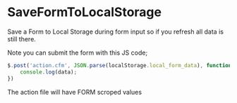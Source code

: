 # SaveFormToLocalStorage
Save a Form to Local Storage during form input so if you refresh all data is still there.

Note you can submit the form with this JS code;
```javascript
$.post('action.cfm', JSON.parse(localStorage.local_form_data), function(data){
    console.log(data);
})
```
The action file will have FORM scroped values 
